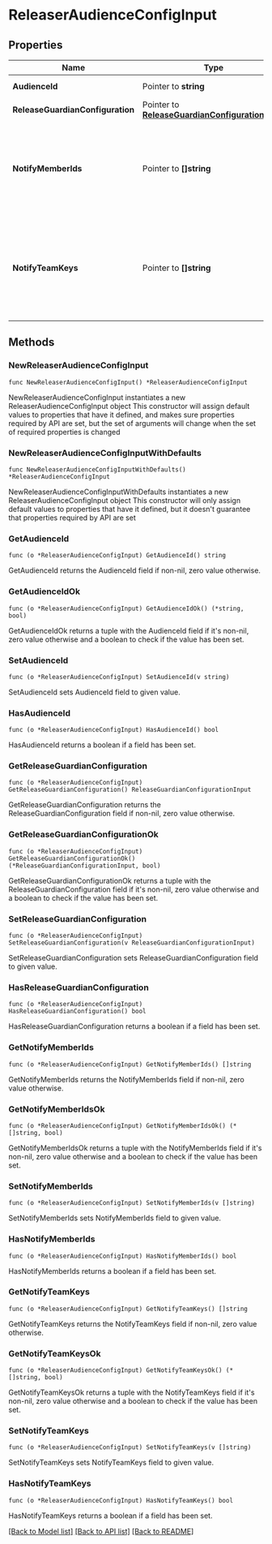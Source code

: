 # ReleaserAudienceConfigInput

## Properties

Name | Type | Description | Notes
------------ | ------------- | ------------- | -------------
**AudienceId** | Pointer to **string** | UUID of the audience. | [optional] 
**ReleaseGuardianConfiguration** | Pointer to [**ReleaseGuardianConfigurationInput**](ReleaseGuardianConfigurationInput.md) |  | [optional] 
**NotifyMemberIds** | Pointer to **[]string** | An array of member IDs. These members are notified to review the approval request. | [optional] 
**NotifyTeamKeys** | Pointer to **[]string** | An array of team keys. The members of these teams are notified to review the approval request. | [optional] 

## Methods

### NewReleaserAudienceConfigInput

`func NewReleaserAudienceConfigInput() *ReleaserAudienceConfigInput`

NewReleaserAudienceConfigInput instantiates a new ReleaserAudienceConfigInput object
This constructor will assign default values to properties that have it defined,
and makes sure properties required by API are set, but the set of arguments
will change when the set of required properties is changed

### NewReleaserAudienceConfigInputWithDefaults

`func NewReleaserAudienceConfigInputWithDefaults() *ReleaserAudienceConfigInput`

NewReleaserAudienceConfigInputWithDefaults instantiates a new ReleaserAudienceConfigInput object
This constructor will only assign default values to properties that have it defined,
but it doesn't guarantee that properties required by API are set

### GetAudienceId

`func (o *ReleaserAudienceConfigInput) GetAudienceId() string`

GetAudienceId returns the AudienceId field if non-nil, zero value otherwise.

### GetAudienceIdOk

`func (o *ReleaserAudienceConfigInput) GetAudienceIdOk() (*string, bool)`

GetAudienceIdOk returns a tuple with the AudienceId field if it's non-nil, zero value otherwise
and a boolean to check if the value has been set.

### SetAudienceId

`func (o *ReleaserAudienceConfigInput) SetAudienceId(v string)`

SetAudienceId sets AudienceId field to given value.

### HasAudienceId

`func (o *ReleaserAudienceConfigInput) HasAudienceId() bool`

HasAudienceId returns a boolean if a field has been set.

### GetReleaseGuardianConfiguration

`func (o *ReleaserAudienceConfigInput) GetReleaseGuardianConfiguration() ReleaseGuardianConfigurationInput`

GetReleaseGuardianConfiguration returns the ReleaseGuardianConfiguration field if non-nil, zero value otherwise.

### GetReleaseGuardianConfigurationOk

`func (o *ReleaserAudienceConfigInput) GetReleaseGuardianConfigurationOk() (*ReleaseGuardianConfigurationInput, bool)`

GetReleaseGuardianConfigurationOk returns a tuple with the ReleaseGuardianConfiguration field if it's non-nil, zero value otherwise
and a boolean to check if the value has been set.

### SetReleaseGuardianConfiguration

`func (o *ReleaserAudienceConfigInput) SetReleaseGuardianConfiguration(v ReleaseGuardianConfigurationInput)`

SetReleaseGuardianConfiguration sets ReleaseGuardianConfiguration field to given value.

### HasReleaseGuardianConfiguration

`func (o *ReleaserAudienceConfigInput) HasReleaseGuardianConfiguration() bool`

HasReleaseGuardianConfiguration returns a boolean if a field has been set.

### GetNotifyMemberIds

`func (o *ReleaserAudienceConfigInput) GetNotifyMemberIds() []string`

GetNotifyMemberIds returns the NotifyMemberIds field if non-nil, zero value otherwise.

### GetNotifyMemberIdsOk

`func (o *ReleaserAudienceConfigInput) GetNotifyMemberIdsOk() (*[]string, bool)`

GetNotifyMemberIdsOk returns a tuple with the NotifyMemberIds field if it's non-nil, zero value otherwise
and a boolean to check if the value has been set.

### SetNotifyMemberIds

`func (o *ReleaserAudienceConfigInput) SetNotifyMemberIds(v []string)`

SetNotifyMemberIds sets NotifyMemberIds field to given value.

### HasNotifyMemberIds

`func (o *ReleaserAudienceConfigInput) HasNotifyMemberIds() bool`

HasNotifyMemberIds returns a boolean if a field has been set.

### GetNotifyTeamKeys

`func (o *ReleaserAudienceConfigInput) GetNotifyTeamKeys() []string`

GetNotifyTeamKeys returns the NotifyTeamKeys field if non-nil, zero value otherwise.

### GetNotifyTeamKeysOk

`func (o *ReleaserAudienceConfigInput) GetNotifyTeamKeysOk() (*[]string, bool)`

GetNotifyTeamKeysOk returns a tuple with the NotifyTeamKeys field if it's non-nil, zero value otherwise
and a boolean to check if the value has been set.

### SetNotifyTeamKeys

`func (o *ReleaserAudienceConfigInput) SetNotifyTeamKeys(v []string)`

SetNotifyTeamKeys sets NotifyTeamKeys field to given value.

### HasNotifyTeamKeys

`func (o *ReleaserAudienceConfigInput) HasNotifyTeamKeys() bool`

HasNotifyTeamKeys returns a boolean if a field has been set.


[[Back to Model list]](../README.md#documentation-for-models) [[Back to API list]](../README.md#documentation-for-api-endpoints) [[Back to README]](../README.md)



